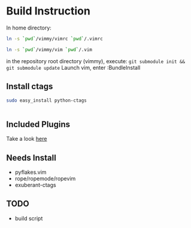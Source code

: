 Build Instruction
=================

In home directory:
```bash
ln -s `pwd`/vimmy/vimrc `pwd`/.vimrc
```

```bash
ln -s `pwd`/vimmy/vim `pwd`/.vim
```

in the repository root directory (vimmy), execute: `git submodule init && git submodule update`
Launch vim, enter :BundleInstall

Install ctags
-------------
```bash
sudo easy_install python-ctags
```

```sudo apt-get install exuberant-ctags
```

Included Plugins
----------------
Take a look [here](https://github.com/kevinjqiu/vimmy/blob/master/.vim/conf/vundle.vim)

Needs Install
-------------
* pyflakes.vim
* rope/ropemode/ropevim
* exuberant-ctags

TODO
----
* build script

